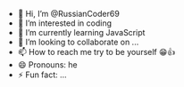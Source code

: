 - 👋 Hi, I’m @RussianCoder69
- 👀 I’m interested in coding
- 🌱 I’m currently learning JavaScript
- 💞️ I’m looking to collaborate on ...
- 📫 How to reach me try to be yourself 😁👍
- 😄 Pronouns: he
- ⚡ Fun fact: ...

<!---
RussianCoder69/RussianCoder69 is a ✨ special ✨ repository because its `README.md` (this file) appears on your GitHub profile.
You can click the Preview link to take a look at your changes.
--->
